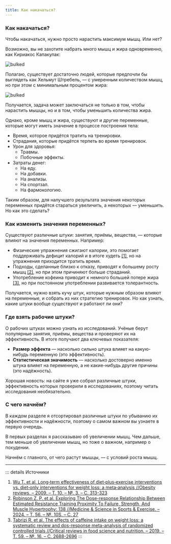 ```yaml
---
title: Как накачаться?
---
```


### Как накачаться?

Чтобы накачаться, нужно просто нарастить максимум мышц. Или нет?

Возможно, вы не захотите набрать много мышц и жира одновременно, как Кириакос Капакулак:

![bulked](/images/grizzly.jpg)

Полагаю, существует достаточно людей, которые предпочли бы выглядеть как Хельмут Штребель, — с умеренным количеством мышц, но при этом с минимальным процентом жира:

![bulked](/images/slim.jpeg)

Получается, задача может заключаться не только в том, чтобы нарастить мышцы, но и в том, чтобы уменьшить количества жира.

Однако, кроме мышц и жира, существуют и другие переменные, которые могут иметь значение в процессе построения тела:

- Время, которое придётся тратить на тренировки.
- Страдания, которые придётся терпеть во время тренировок.
- Урон для здоровья:
	- Травмы.
	- Побочные эффекты.
- Затраты денег:
	- На еду.
	- На добавки.
	- На анализы.
	- На спортзал.
	- На фармокологию.

Таким образом, для налучшего результата значения некоторых переменных придётся стараться увеличить, а некоторых — уменьшить. Но как это сделать?

### Как изменить значения переменных?

Существуют различные штуки: занятия, приёмы, вещества, — которые влияют на значения переменных. Например:

- Физические упражнения сжигают калории, это помогает поддерживать дефицит калорий и в итоге худеть [[1]](https://onlinelibrary.wiley.com/doi/full/10.1111/j.1467-789X.2008.00547.x), но на упражнения приходится тратить время.
- Подходы, сделанные близко к отказу, приводят к большему росту мышц [[2]](https://sportrxiv.org/index.php/server/preprint/view/295/699), но при этом причиняют больше страданий.
- Употребление кофеина приводит к немного большей потере жира [[3]](https://www.researchgate.net/profile/Parvane-Saneei/publication/328378300_The_effects_of_caffeine_intake_on_weight_loss_a_systematic_review_and_dos-response_meta-analysis_of_randomized_controlled_trials/links/5f28fe34a6fdcccc43a89f7a/The-effects-of-caffeine-intake-on-weight-loss-a-systematic-review-and-dos-response-meta-analysis-of-randomized-controlled-trials.pdf), но при постоянном употреблении развивается толерантность.

Получается, нужно взять кучу штук, которые нужным образом влияют на переменные, и собрать из них стратегию тренировок. Но как узнать, какие штуки вообще существуют и работают ли они?

### Где взять рабочие штуки?

О рабочих штуках можно узнать из исследований. Учёные берут популярные занятия, приёмы, вещества и проверяют их на эффективность. В итоге получают два ключевых показателя:
	
- **Размер эффекта** — насколько сильно штука влияет на какую-нибудь переменную (это эффективность).
- **Статистическая значимость** — насколько достоверно именно штука влияет на переменную, а не какие-нибудь другие причины (это надёжность).

Хорошая новость: на сайте я уже собрал различные штуки, эффективность которых проверили в исследованиях, поэтому читать исследования необязательно.

### С чего начнём?

В каждом разделе я отсортировал различные штуки по убыванию их эффективности и надёжности, поэтому о самом важном вы узнаете в первую очередь.

В первых разделах я рассказываю об увеличении мышц. Чем дальше, тем меньше об увеличении мышц, но тоже о важном, например о похудении.

Начнём с главного, от чего растут мышцы, — с условий роста мышц.

***

::: details Источники
1. [Wu T. et al. Long‐term effectiveness of diet‐plus‐exercise interventions vs. diet‐only interventions for weight loss: a meta‐analysis //Obesity reviews. – 2009. – Т. 10. – №. 3. – С. 313-323](https://onlinelibrary.wiley.com/doi/full/10.1111/j.1467-789X.2008.00547.x)
2. [Robinson Z. P. et al. Exploring The Dose-response Relationship Between Estimated Resistance Training Proximity To Failure, Strength, And Muscle Hypertrophy: 138 //Medicine & Science in Sports & Exercise. – 2024. – Т. 56. – №. 10S. – С. 27](https://sportrxiv.org/index.php/server/preprint/view/295/699)
3. [Tabrizi R. et al. The effects of caffeine intake on weight loss: a systematic review and dos-response meta-analysis of randomized controlled trials //Critical reviews in food science and nutrition. – 2019. – Т. 59. – №. 16. – С. 2688-2696](https://www.researchgate.net/profile/Parvane-Saneei/publication/328378300_The_effects_of_caffeine_intake_on_weight_loss_a_systematic_review_and_dos-response_meta-analysis_of_randomized_controlled_trials/links/5f28fe34a6fdcccc43a89f7a/The-effects-of-caffeine-intake-on-weight-loss-a-systematic-review-and-dos-response-meta-analysis-of-randomized-controlled-trials.pdf)
:::